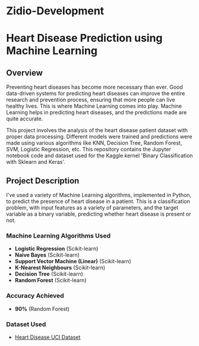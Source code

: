 # Zidio-Development
# Heart Disease Prediction using Machine Learning

## Overview

Preventing heart diseases has become more necessary than ever. Good data-driven systems for predicting heart diseases can improve the entire research and prevention process, ensuring that more people can live healthy lives. This is where Machine Learning comes into play. Machine Learning helps in predicting heart diseases, and the predictions made are quite accurate.

This project involves the analysis of the heart disease patient dataset with proper data processing. Different models were trained and predictions were made using various algorithms like KNN, Decision Tree, Random Forest, SVM, Logistic Regression, etc. This repository contains the Jupyter notebook code and dataset used for the Kaggle kernel 'Binary Classification with Sklearn and Keras'.

## Project Description

I've used a variety of Machine Learning algorithms, implemented in Python, to predict the presence of heart disease in a patient. This is a classification problem, with input features as a variety of parameters, and the target variable as a binary variable, predicting whether heart disease is present or not.

### Machine Learning Algorithms Used

- **Logistic Regression** (Scikit-learn)
- **Naive Bayes** (Scikit-learn)
- **Support Vector Machine (Linear)** (Scikit-learn)
- **K-Nearest Neighbours** (Scikit-learn)
- **Decision Tree** (Scikit-learn)
- **Random Forest** (Scikit-learn)

### Accuracy Achieved

- **90%** (Random Forest)

### Dataset Used

- [Heart Disease UCI Dataset](https://www.kaggle.com/ronitf/heart-disease-uci)


